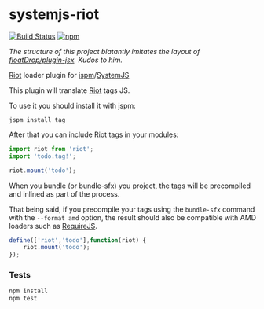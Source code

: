 # systemjs-riot 

[![Build Status](https://travis-ci.org/HuasoFoundries/systemjs-riot.svg)](https://travis-ci.org/HuasoFoundries/systemjs-riot)
[![npm](https://img.shields.io/npm/dm/systemjs-riot.svg)](https://www.npmjs.com/package/systemjs-riot)

*The structure of this project blatantly imitates the layout of [floatDrop/plugin-jsx](https://github.com/floatdrop/plugin-jsx). Kudos to him.*

[Riot](http://riotjs.com/) loader plugin for [jspm](https://jspm.io)/[SystemJS](https://github.com/systemjs/systemjs)

This plugin will translate [Riot](http://riotjs.com/) tags JS. 

To use it you should install it with jspm:


```
jspm install tag
```


After that you can include Riot tags in your modules:

```js
import riot from 'riot';
import 'todo.tag!';

riot.mount('todo');

```

When you bundle (or bundle-sfx) you project, the tags will be precompiled and inlined as
part of the process. 

That being said, if you precompile your tags using the `bundle-sfx` command with the `--format amd` 
option, the result should also be compatible with AMD loaders such as [RequireJS](http://requirejs.org/).

```js
define(['riot','todo'],function(riot) {
	riot.mount('todo');
});
```


### Tests

```bash
npm install
npm test
```
